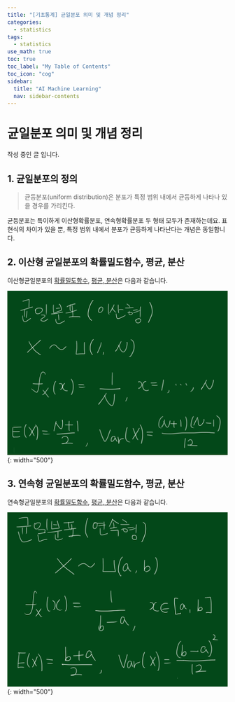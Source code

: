 ```yaml
---
title: "[기초통계] 균일분포 의미 및 개념 정리" 
categories:
  - statistics
tags:
  - statistics
use_math: true
toc: true
toc_label: "My Table of Contents"
toc_icon: "cog"
sidebar:
  title: "AI Machine Learning"
  nav: sidebar-contents
---
```


# 균일분포 의미 및 개념 정리

작성 중인 글 입니다. 

## 1. 균일분포의 정의

> 균등분포(uniform distribution)은 분포가 특정 범위 내에서 균등하게 나타나 있을 경우를 가리킨다. 

균등분포는 특이하게 이산형확률분포, 연속형확률분포 두 형태 모두가 존재하는데요. 
표현식의 차이가 있을 뿐, 특정 범위 내에서 분포가 균등하게 나타난다는 개념은 동일합니다. 

## 2. 이산형 균일분포의 확률밀도함수, 평균, 분산

이산형균일분포의 [확률밀도함수](https://losskatsu.github.io/statistics/prob-distribution/#), [평균, 분산](https://losskatsu.github.io/statistics/mean-vairance/#)은 다음과 같습니다.

![figure01](/assets/images/statistics/uniform/uniform01.jpg){: width="500"}


## 3. 연속형 균일분포의 확률밀도함수, 평균, 분산

연속형균일분포의 [확률밀도함수](https://losskatsu.github.io/statistics/prob-distribution/#), [평균, 분산](https://losskatsu.github.io/statistics/mean-vairance/#)은 다음과 같습니다.

![figure02](/assets/images/statistics/uniform/uniform02.jpg){: width="500"}
